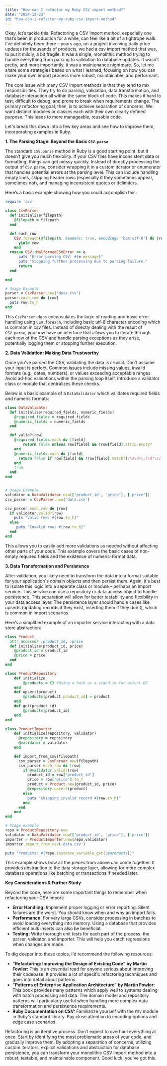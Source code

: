```yaml
---
title: "How can I refactor my Ruby CSV import method?"
date: "2024-12-23"
id: "how-can-i-refactor-my-ruby-csv-import-method"
---
```


Okay, let’s tackle this. Refactoring a CSV import method, especially one that’s been in production for a while, can feel like a bit of a tightrope walk. I've definitely been there – years ago, on a project involving daily price updates for thousands of products, we had a csv import method that was, to put it mildly, a bit fragile. It was a single, monolithic method trying to handle everything from parsing to validation to database updates. It wasn't pretty, and more importantly, it was a maintenance nightmare. So, let me share some strategies based on what I learned, focusing on how you can make your own import process more robust, maintainable, and performant.

The core issue with many CSV import methods is that they tend to mix responsibilities. They try to do parsing, validation, data transformation, and database interaction all within the same block of code. This makes it hard to test, difficult to debug, and prone to break when requirements change. The primary refactoring goal, then, is to achieve separation of concerns. We want distinct modules or classes each with their own clearly defined purpose. This leads to more manageable, reusable code.

Let's break this down into a few key areas and see how to improve them, incorporating examples in Ruby.

**1. The Parsing Stage: Beyond the Basic `CSV.parse`**

The standard `CSV.parse` method in Ruby is a good starting point, but it doesn’t give you much flexibility. If your CSV files have inconsistent data or formatting, things can get messy quickly. Instead of directly processing the output of `CSV.parse`, consider wrapping it in a custom iterator or enumerator that handles potential errors at the parsing level. This can include handling empty lines, skipping header rows (especially if they sometimes appear, sometimes not), and managing inconsistent quotes or delimiters.

Here’s a basic example showing how you could accomplish this:

```ruby
require 'csv'

class CsvParser
  def initialize(filepath)
    @filepath = filepath
  end

  def each_row
    CSV.foreach(@filepath, headers: true, encoding: 'bom|utf-8') do |row|
      yield row
    end
  rescue CSV::MalformedCSVError => e
      puts "Error parsing CSV: #{e.message}"
      puts "Stopping further processing due to parsing failure."
      return
  end

end

# Usage Example
parser = CsvParser.new('data.csv')
parser.each_row do |row|
  puts row.to_h
end
```

This `CsvParser` class encapsulates the logic of reading and basic error handling using `CSV.foreach`, including basic utf-8 character encoding which is common in csv files. Instead of directly dealing with the result of `CSV.parse`, you now have an interface that allows you to iterate through each row of the CSV and handle parsing exceptions as they arise, potentially logging them or stopping further execution.

**2. Data Validation: Making Data Trustworthy**

Once you've parsed the CSV, validating the data is crucial. Don't assume your input is perfect. Common issues include missing values, invalid formats (e.g., dates, numbers), or values exceeding acceptable ranges. Avoid ad-hoc validations within the parsing loop itself. Introduce a validator class or module that centralizes these checks.

Below is a basic example of a `DataValidator` which validates required fields and numeric formats:

```ruby
class DataValidator
  def initialize(required_fields, numeric_fields)
    @required_fields = required_fields
    @numeric_fields = numeric_fields
  end

  def valid?(row)
    @required_fields.each do |field|
        return false unless row[field] && !row[field].strip.empty?
    end
    @numeric_fields.each do |field|
      return false if row[field] && !row[field].match?(/\A\d+\.?\d*\z/)
    end
    true
  end
end


# Usage Example
validator = DataValidator.new(['product_id', 'price'], ['price'])
csv_parser = CsvParser.new('data.csv')

csv_parser.each_row do |row|
  if validator.valid?(row)
    puts "Valid row: #{row.to_h}"
  else
     puts "Invalid row: #{row.to_h}"
  end
end
```

This allows you to easily add more validations as needed without affecting other parts of your code. This example covers the basic cases of non-empty required fields and the existence of numeric-format data.

**3. Data Transformation and Persistence**

After validation, you likely need to transform the data into a format suitable for your application's domain objects and then persist them. Again, it's best to isolate this logic into a separate class or module – perhaps an import service. This service can use a repository or data access object to handle persistence. This separation will allow for better testability and flexibility in your data access layer. The persistence layer should handle cases like upserts (updating records if they exist, inserting them if they don't), which is common in import scenarios.

Here’s a simplified example of an importer service interacting with a data store abstraction:

```ruby
class Product
  attr_accessor :product_id, :price
  def initialize(product_id, price)
    @product_id = product_id
    @price = price
  end
end

class ProductRepository
    def initialize
        @products = {} #Using a hash as a stand-in for actual DB
    end
    def upsert(product)
        @products[product.product_id] = product
    end
    def get(product_id)
        @products[product_id]
    end
end

class ProductImporter
    def initialize(repository, validator)
      @repository = repository
      @validator = validator
    end

    def import_from_csv(filepath)
      csv_parser = CsvParser.new(filepath)
      csv_parser.each_row do |row|
        if @validator.valid?(row)
          product_id = row['product_id']
          price = row['price'].to_f
          product = Product.new(product_id, price)
          @repository.upsert(product)
        else
          puts "skipping invalid record #{row.to_h}"
        end
      end
    end
end

# Usage example
repo = ProductRepository.new
validator = DataValidator.new(['product_id', 'price'], ['price'])
importer = ProductImporter.new(repo,validator)
importer.import_from_csv('data.csv')

puts "Products: #{repo.instance_variable_get(:@products)}"
```

This example shows how all the pieces from above can come together. It provides abstraction to the data storage layer, allowing for more complex database operations like batching or transactions if needed later.

**Key Considerations & Further Study**

Beyond the code, here are some important things to remember when refactoring your CSV import:

*   **Error Handling:** Implement proper logging or error reporting. Silent failures are the worst. You should know when and why an import fails.
*   **Performance:** For very large CSVs, consider processing in batches to avoid loading everything into memory. Using a database that provides efficient bulk inserts can also be beneficial.
*   **Testing:** Write thorough unit tests for each part of the process: the parser, validator, and importer. This will help you catch regressions when changes are made.

To dig deeper into these topics, I'd recommend the following resources:

*   **"Refactoring: Improving the Design of Existing Code" by Martin Fowler:** This is an essential read for anyone serious about improving their codebase. It provides a lot of specific refactoring techniques and goes into detail about patterns.
*   **"Patterns of Enterprise Application Architecture" by Martin Fowler:** This book provides many patterns which apply well to systems dealing with batch processing and data. The domain model and repository patterns will particularly useful when handling more complex data transformation and persistence requirements.
*   **Ruby Documentation on CSV:** Familiarize yourself with the `CSV` module in Ruby’s standard library. Pay close attention to encoding options and edge case scenarios.

Refactoring is an iterative process. Don’t expect to overhaul everything at once. Start by identifying the most problematic areas of your code, and gradually improve them. By adopting a separation of concerns, utilizing custom iterators, explicit validations and abstraction for database persistence, you can transform your monolithic CSV import method into a robust, testable, and maintainable component. Good luck, you've got this.
